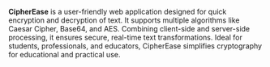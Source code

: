 **CipherEase** is a user-friendly web application designed for quick encryption and decryption of text. It supports multiple algorithms like Caesar Cipher, Base64, and AES. Combining client-side and server-side processing, it ensures secure, real-time text transformations. Ideal for students, professionals, and educators, CipherEase simplifies cryptography for educational and practical use.
